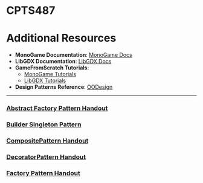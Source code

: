 # CPTS487


# Additional Resources
- **MonoGame Documentation**: [MonoGame Docs](http://www.monogame.net/documentation/?page=main)
- **LibGDX Documentation**: [LibGDX Docs](https://libgdx.badlogicgames.com/documentation/)
- **GameFromScratch Tutorials**:  
  - [MonoGame Tutorials](https://www.gamefromscratch.com/page/MonoGame-Tutorial-Series.aspx)
  - [LibGDX Tutorials](https://www.gamefromscratch.com/page/LibGDX-Tutorial-series.aspx)
- **Design Patterns Reference**: [OODesign](https://www.oodesign.com/)


---

### [Abstract Factory Pattern Handout](https://github.com/MarkShinozaki/CPTS487-SoftwareDesign-Architecture/blob/Additional-Resources/AbstractFactoryPattern_handout%20(1).pdf)

### [Builder Singleton Pattern](https://github.com/MarkShinozaki/CPTS487-SoftwareDesign-Architecture/blob/Additional-Resources/Builder_Singleton_Patterns_handout.pdf)

### [CompositePattern Handout](https://github.com/MarkShinozaki/CPTS487-SoftwareDesign-Architecture/blob/Additional-Resources/CompositePattern_handout%20(1).pdf)

### [DecoratorPattern Handout](https://github.com/MarkShinozaki/CPTS487-SoftwareDesign-Architecture/blob/Additional-Resources/DecoratorPattern_handout.pdf)

### [Factory Pattern Handout](https://github.com/MarkShinozaki/CPTS487-SoftwareDesign-Architecture/blob/Additional-Resources/FactoryPattern_handout%20(2).pdf)



























